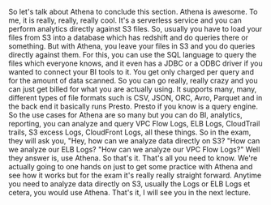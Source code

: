 
<v Instructor>So let's talk about Athena</v>
to conclude this section.
Athena is awesome.
To me, it is really, really, really cool.
It's a serverless service and you can perform analytics
directly against S3 files.
So, usually you have to load your files from S3
into a database which has redshift
and do queries there or something.
But with Athena, you leave your files in S3
and you do queries directly against them.
For this, you can use the SQL language
to query the files which everyone knows,
and it even has a JDBC or a ODBC driver
if you wanted to connect your BI tools to it.
You get only charged per query
and for the amount of data scanned.
So you can go really, really crazy
and you can just get billed for what you are actually using.
It supports many, many, different types of file formats
such is CSV, JSON, ORC, Avro, Parquet
and in the back end it basically runs Presto.
Presto if you know is a query engine.
So the use cases for Athena are so many
but you can do BI, analytics, reporting,
you can analyze and query VPC Flow Logs, ELB Logs,
CloudTrail trails, S3 excess Logs,
CloudFront Logs, all these things.
So in the exam, they will ask you,
"Hey, how can we analyze data directly on S3?
"How can we analyze our ELB Logs?
"How can we analyze our VPC Flow Logs?"
Well they answer is, use Athena.
So that's it.
That's all you need to know.
We're actually going to one hands on
just to get some practice with Athena and see how it works
but for the exam it's really really straight forward.
Anytime you need to analyze data directly on S3,
usually the Logs or ELB Logs et cetera,
you would use Athena.
That's it, I will see you in the next lecture.